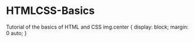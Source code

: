 # HTMLCSS-Basics
Tutorial of the basics of HTML and CSS
img.center {
    display: block;
    margin: 0 auto;
}